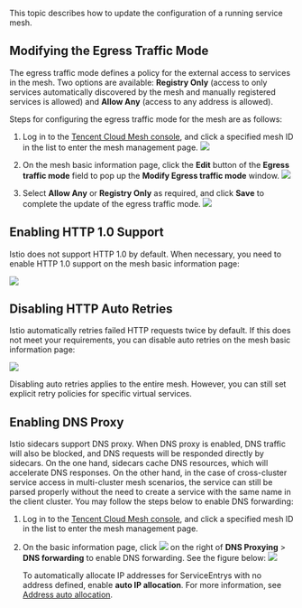This topic describes how to update the configuration of a running service mesh.

## Modifying the Egress Traffic Mode

The egress traffic mode defines a policy for the external access to services in the mesh. Two options are available: **Registry Only** (access to only services automatically discovered by the mesh and manually registered services is allowed) and **Allow Any** (access to any address is allowed).

Steps for configuring the egress traffic mode for the mesh are as follows:
1. Log in to the [Tencent Cloud Mesh console](https://console.cloud.tencent.com/tke2/mesh), and click a specified mesh ID in the list to enter the mesh management page.
![](https://qcloudimg.tencent-cloud.cn/raw/bd10b1c574235a8ac2226222b812ee9f.png)

2. On the mesh basic information page, click the **Edit** button of the **Egress traffic mode** field to pop up the **Modify Egress traffic mode** window.
![](https://qcloudimg.tencent-cloud.cn/raw/7c97e45ea182ae955c2e10b5871590f2.png)

3. Select **Allow Any** or **Registry Only** as required, and click **Save** to complete the update of the egress traffic mode.
![](https://qcloudimg.tencent-cloud.cn/raw/efc5846fe97bc698b75945a9a778c870.png)


## Enabling HTTP 1.0 Support

Istio does not support HTTP 1.0 by default. When necessary, you need to enable HTTP 1.0 support on the mesh basic information page:

![](https://staticintl.cloudcachetci.com/yehe/backend-news/cYMA448_%E4%BC%81%E4%B8%9A%E5%BE%AE%E4%BF%A1%E6%88%AA%E5%9B%BE_20230111163424.png)

## Disabling HTTP Auto Retries

Istio automatically retries failed HTTP requests twice by default. If this does not meet your requirements, you can disable auto retries on the mesh basic information page:

![](https://staticintl.cloudcachetci.com/yehe/backend-news/AcMB792_%E4%BC%81%E4%B8%9A%E5%BE%AE%E4%BF%A1%E6%88%AA%E5%9B%BE_20230111163839.png)

Disabling auto retries applies to the entire mesh. However, you can still set explicit retry policies for specific virtual services.

## Enabling DNS Proxy

Istio sidecars support DNS proxy. When DNS proxy is enabled, DNS traffic will also be blocked, and DNS requests will be responded directly by sidecars. On the one hand, sidecars cache DNS resources, which will accelerate DNS responses. On the other hand, in the case of cross-cluster service access in multi-cluster mesh scenarios, the service can still be parsed properly without the need to create a service with the same name in the client cluster. You may follow the steps below to enable DNS forwarding:
1. Log in to the [Tencent Cloud Mesh console](https://console.cloud.tencent.com/tke2/mesh), and click a specified mesh ID in the list to enter the mesh management page.

2. On the basic information page, click ![](https://qcloudimg.tencent-cloud.cn/image/document/5d77e87a83754f081a5e4be6a8612316.png) on the right of **DNS Proxying** > **DNS forwarding** to enable DNS forwarding. See the figure below:
   ![](https://staticintl.cloudcachetci.com/yehe/backend-news/Fx2T315_%E4%BC%81%E4%B8%9A%E5%BE%AE%E4%BF%A1%E6%88%AA%E5%9B%BE_20230111164108.png)

   To automatically allocate IP addresses for ServiceEntrys with no address defined, enable **auto IP allocation**. For more information, see [Address auto allocation](https://istio.io/latest/docs/ops/configuration/traffic-management/dns-proxy/#address-auto-allocation).
